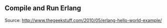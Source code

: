 ## Compile and Run Erlang

Source:  http://www.thegeekstuff.com/2010/05/erlang-hello-world-example/
